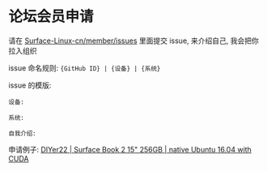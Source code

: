 # 论坛会员申请

请在  [Surface-Linux-cn/member/issues](https://github.com/Surface-Linux-cn/member/issues) 里面提交 issue, 来介绍自己, 我会把你拉入组织
 
issue 命名规则: `{GitHub ID} | {设备} | {系统}`   

issue 的模版:
```
设备: 

系统: 

自我介绍: 
```

申请例子: [DIYer22 | Surface Book 2 15" 256GB | native Ubuntu 16.04 with CUDA](https://github.com/Surface-Linux-cn/member/issues/1)


